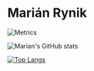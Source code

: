 # Marián Rynik

![Metrics](https://metrics.lecoq.io/marian-code?template=classic&isocalendar=1&languages=1&introduction=1&followup=1&lines=1&projects=1&achievements=1&repositories=1&stackoverflow=1&repositories=100&repositories.batch=100&repositories.forks=false&repositories.affiliations=owner&isocalendar.duration=full-year&languages.limit=8&languages.sections=most-used&languages.colors=github&languages.threshold=0%25&languages.indepth=false&languages.analysis.timeout=15&languages.categories=markup%2C%20programming&languages.recent.categories=markup%2C%20programming&languages.recent.load=300&languages.recent.days=14&introduction.title=true&followup.sections=repositories&projects.limit=4&projects.descriptions=false&achievements.threshold=C&achievements.secrets=true&achievements.display=compact&achievements.limit=5&stackoverflow.user=0&stackoverflow.sections=answers-top%2C%20questions-recent&stackoverflow.limit=2&stackoverflow.lines=2&stackoverflow.lines.snippet=2&config.timezone=Europe%2FBratislava)


![Marian's GitHub stats](https://github-readme-stats.vercel.app/api?username=marian-code&show_icons=true&theme=dark)

[![Top Langs](https://github-readme-stats.vercel.app/api/top-langs/?username=marian-code&langs_count=5&layout=compact&theme=dark)](https://github.com/anuraghazra/github-readme-stats)
